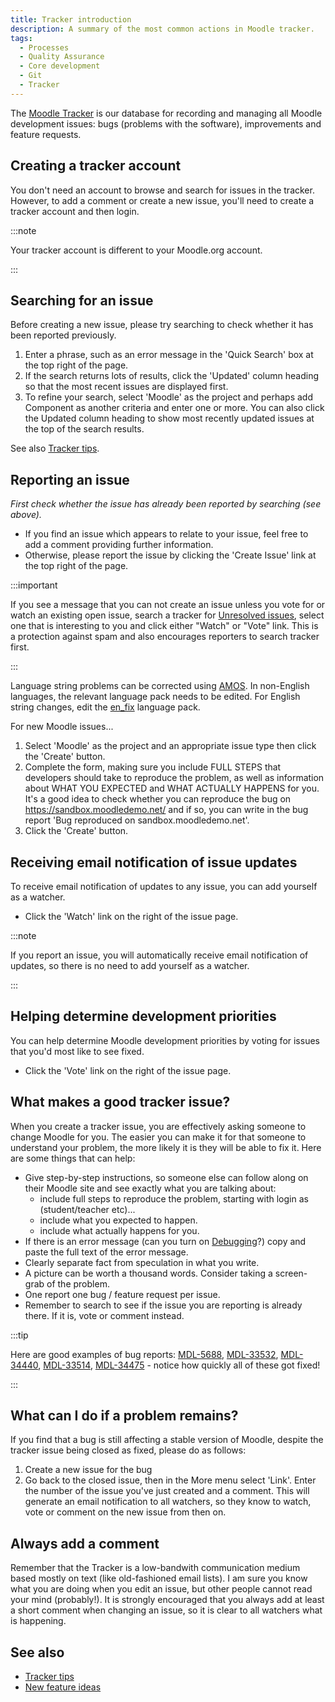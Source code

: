 ```yaml
---
title: Tracker introduction
description: A summary of the most common actions in Moodle tracker.
tags:
  - Processes
  - Quality Assurance
  - Core development
  - Git
  - Tracker
---
```


The [Moodle Tracker](http://tracker.moodle.org/) is our database for recording and managing all Moodle development issues: bugs (problems with the software), improvements and feature requests.

## Creating a tracker account

You don't need an account to browse and search for issues in the tracker. However, to add a comment or create a new issue, you'll need to create a tracker account and then login.

:::note

Your tracker account is different to your Moodle.org account.

:::

## Searching for an issue

Before creating a new issue, please try searching to check whether it has been reported previously.

1. Enter a phrase, such as an error message in the 'Quick Search' box at the top right of the page.
2. If the search returns lots of results, click the 'Updated' column heading so that the most recent issues are displayed first.
3. To refine your search, select 'Moodle' as the project and perhaps add Component as another criteria and enter one or more. You can also click the Updated column heading to show most recently updated issues at the top of the search results.

See also [Tracker tips](./tracker/tips).

## Reporting an issue

*First check whether the issue has already been reported by searching (see above).*

- If you find an issue which appears to relate to your issue, feel free to add a comment providing further information.
- Otherwise, please report the issue by clicking the 'Create Issue' link at the top right of the page.

:::important

If you see a message that you can not create an issue unless you vote for or watch an existing open issue, search a tracker for [Unresolved issues](https://tracker.moodle.org/issues/?jql=project%20%3D%20MDL%20AND%20resolution%20%3D%20Unresolved), select one that is interesting to you and click either "Watch" or "Vote" link. This is a protection against spam and also encourages reporters to search tracker first.

:::

Language string problems can be corrected using [AMOS](http://docs.moodle.org/en/AMOS). In non-English languages, the relevant language pack needs to be edited. For English string changes, edit the [en_fix](http://docs.moodle.org/en/AMOS#Suggesting_improvements_to_English_language_strings) language pack.

For new Moodle issues...

1. Select 'Moodle' as the project and an appropriate issue type then click the 'Create' button.
2. Complete the form, making sure you include FULL STEPS that developers should take to reproduce the problem, as well as information about WHAT YOU EXPECTED and WHAT ACTUALLY HAPPENS for you. It's a good idea to check whether you can reproduce the bug on https://sandbox.moodledemo.net/ and if so, you can write in the bug report 'Bug reproduced on sandbox.moodledemo.net'.
3. Click the 'Create' button.

## Receiving email notification of issue updates

To receive email notification of updates to any issue, you can add yourself as a watcher.

- Click the 'Watch' link on the right of the issue page.

:::note

If you report an issue, you will automatically receive email notification of updates, so there is no need to add yourself as a watcher.

:::

## Helping determine development priorities

You can help determine Moodle development priorities by voting for issues that you'd most like to see fixed.

- Click the 'Vote' link on the right of the issue page.

## What makes a good tracker issue?

When you create a tracker issue, you are effectively asking someone to change Moodle for you. The easier you can make it for that someone to understand your problem, the more likely it is they will be able to fix it. Here are some things that can help:

- Give step-by-step instructions, so someone else can follow along on their Moodle site and see exactly what you are talking about:
  - include full steps to reproduce the problem, starting with login as (student/teacher etc)...
  - include what you expected to happen.
  - include what actually happens for you.
- If there is an error message (can you turn on [Debugging](http://docs.moodle.org/en/Debugging)?) copy and paste the full text of the error message.
- Clearly separate fact from speculation in what you write.
- A picture can be worth a thousand words. Consider taking a screen-grab of the problem.
- One report one bug / feature request per issue.
- Remember to search to see if the issue you are reporting is already there. If it is, vote or comment instead.

:::tip

Here are good examples of bug reports: [MDL-5688](https://tracker.moodle.org/browse/MDL-5688), [MDL-33532](https://tracker.moodle.org/browse/MDL-33532), [MDL-34440](https://tracker.moodle.org/browse/MDL-34440), [MDL-33514](https://tracker.moodle.org/browse/MDL-33514), [MDL-34475](https://tracker.moodle.org/browse/MDL-34475) - notice how quickly all of these got fixed!

:::

## What can I do if a problem remains?

If you find that a bug is still affecting a stable version of Moodle, despite the tracker issue being closed as fixed, please do as follows:

1. Create a new issue for the bug
2. Go back to the closed issue, then in the More menu select 'Link'. Enter the number of the issue you've just created and a comment. This will generate an email notification to all watchers, so they know to watch, vote or comment on the new issue from then on.

## Always add a comment

Remember that the Tracker is a low-bandwith communication medium based mostly on text (like old-fashioned email lists). I am sure you know what you are doing when you edit an issue, but other people cannot read your mind (probably!). It is strongly encouraged that you always add at least a short comment when changing an issue, so it is clear to all watchers what is happening.

## See also

- [Tracker tips](./tracker/tips)
- [New feature ideas](https://docs.moodle.org/dev/New_feature_ideas)
